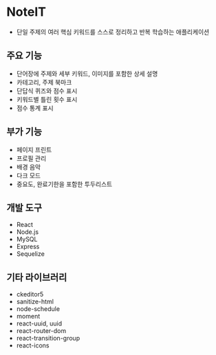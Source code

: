 # NoteIT

- 단일 주제의 여러 핵심 키워드를 스스로 정리하고 반복 학습하는 애플리케이션

## 주요 기능

- 단어장에 주제와 세부 키워드, 이미지를 포함한 상세 설명
- 카테고리, 주제 북마크
- 단답식 퀴즈와 점수 표시
- 키워드별 틀린 횟수 표시
- 점수 통계 표시

## 부가 기능

- 페이지 프린트
- 프로필 관리
- 배경 음악
- 다크 모드
- 중요도, 완료기한을 포함한 투두리스트

## 개발 도구

- React
- Node.js
- MySQL
- Express
- Sequelize

## 기타 라이브러리

- ckeditor5
- sanitize-html
- node-schedule
- moment
- react-uuid, uuid
- react-router-dom
- react-transition-group
- react-icons
